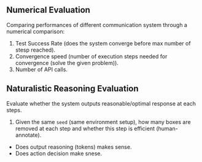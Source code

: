 ## Numerical Evaluation
Comparing performances of different communication system through a numerical comparison:

1. Test Success Rate (does the system converge before max number of stesp reached).
2. Convergence speed (number of execution steps needed for convergence (solve the given problem)).
3. Number of API calls.

## Naturalistic Reasoning Evaluation
Evaluate whether the system outputs reasonable/optimal response at each steps.

1. Given the same `seed` (same environment setup), how many boxes are removed at each step and whether this step is efficient (human-annotate).
- Does output reasoning (tokens) makes sense.
- Does action decision make snese.